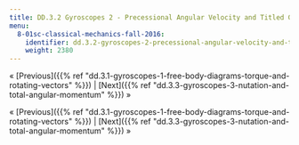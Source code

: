 ```yaml
---
title: DD.3.2 Gyroscopes 2 - Precessional Angular Velocity and Titled Gyroscopes
menu:
  8-01sc-classical-mechanics-fall-2016:
    identifier: dd.3.2-gyroscopes-2-precessional-angular-velocity-and-titled-gyroscopes
    weight: 2380
---
```

« [Previous]({{% ref "dd.3.1-gyroscopes-1-free-body-diagrams-torque-and-rotating-vectors" %}}) | [Next]({{% ref "dd.3.3-gyroscopes-3-nutation-and-total-angular-momentum" %}}) »

« [Previous]({{% ref "dd.3.1-gyroscopes-1-free-body-diagrams-torque-and-rotating-vectors" %}}) | [Next]({{% ref "dd.3.3-gyroscopes-3-nutation-and-total-angular-momentum" %}}) »